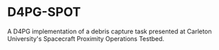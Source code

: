 # D4PG-SPOT
A D4PG implementation of a debris capture task presented at Carleton University's Spacecraft Proximity Operations Testbed.